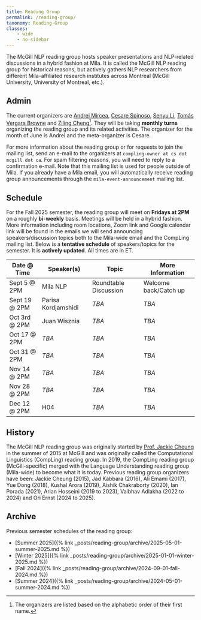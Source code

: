 ```yaml
---
title: Reading Group
permalink: /reading-group/
taxonomy: Reading-Group
classes:
    - wide
    - no-sidebar
---
```


The McGill NLP reading group hosts speaker presentations and NLP-related discussions in a hybrid fashion at Mila. It is called the McGill NLP reading group for historical reasons, but actively gathers NLP researchers from different Mila-affiliated research institutes across Montreal (McGill University, University of Montreal, etc.). 

## Admin

The current organizers are [Andrei Mircea](https://mirandrom.github.io/), [Cesare Spinoso](https://cesare-spinoso.github.io/), [Senyu Li](https://scholar.google.com/citations?user=9MzYLOcAAAAJ&hl=en), [Tomás Vergara Browne](https://tvergara.github.io/) and [Ziling Cheng](https://scholar.google.com/citations?user=_2W8Ai4AAAAJ&hl=en)[^1]. They will be taking **monthly turns** organizing the reading group and its related activities. The organizer for the month of June is Andrei and the meta-organizer is Cesare.

For more information about the reading group or for requests to join the mailing list, send an e-mail to the organizers at `compling-owner at cs dot mcgill dot ca`. For spam filtering reasons, you will need to reply to a confirmation e-mail. Note that this mailing list is used for people outside of Mila. If you already have a Mila email, you will automatically receive reading group announcements through the `mila-event-announcement` mailing list.

## Schedule

For the Fall 2025 semester, the reading group will meet on **Fridays at 2PM** on a roughly **bi-weekly** basis. Meetings will be held in a hybrid fashion. More information including room locations, Zoom link and Google calendar link will be found in the emails we will send announcing speakers/discussion topics both to the Mila-wide email and the CompLing mailing list. Below is a **tentative schedule** of speakers/topics for the semester. It is **actively updated**. All times are in ET.

| **Date @ Time** | **Speaker(s)** | **Topic** | **More Information** |
|---|---|---|---|
| Sept 5 @ 2PM | Mila NLP | Roundtable Discussion | Welcome back/Catch up |
| Sept 19 @ 2PM | Parisa Kordjamshidi | *TBA* | *TBA* |
| Oct 3rd @ 2PM | Juan Wisznia | *TBA* | *TBA* |
| Oct 17 @ 2PM | *TBA* | *TBA* | *TBA* |
| Oct 31 @ 2PM | *TBA* | *TBA* | *TBA* |
| Nov 14 @ 2PM | *TBA* | *TBA* | *TBA* |
| Nov 28 @ 2PM | *TBA* | *TBA* | *TBA* |
| Dec 12 @ 2PM | H04 | *TBA* | *TBA* |


## History

The McGill NLP reading group was originally started by [Prof. Jackie Cheung](https://www.cs.mcgill.ca/~jcheung/) in the summer of 2015 at McGill and was originally called the Computational Linguistics (CompLing) reading group. In 2019, the CompLing reading group (McGill-specific) merged with the Language Understanding reading group (Mila-wide) to become what it is today. Previous reading group organizers have been: Jackie Cheung (2015), Jad Kabbara (2016), Ali Emami (2017), Yue Dong (2018), Kushal Arora (2019), Aishik Chakraborty (2020), Ian Porada (2021), Arian Hosseini (2019 to 2023), Vaibhav Adlakha (2022 to 2024) and Ori Ernst (2024 to 2025).

## Archive

Previous semester schedules of the reading group:
- [Summer 2025]({% link _posts/reading-group/archive/2025-05-01-summer-2025.md %})
- [Winter 2025]({% link _posts/reading-group/archive/2025-01-01-winter-2025.md %})
- [Fall 2024]({% link _posts/reading-group/archive/2024-09-01-fall-2024.md %})
- [Summer 2024]({% link _posts/reading-group/archive/2024-05-01-summer-2024.md %})

[^1]: The organizers are listed based on the alphabetic order of their first name.
